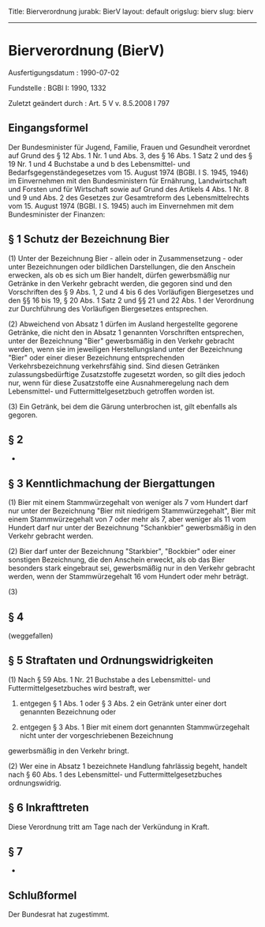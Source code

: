 Title: Bierverordnung
jurabk: BierV
layout: default
origslug: bierv
slug: bierv

---

# Bierverordnung (BierV)

Ausfertigungsdatum
:   1990-07-02

Fundstelle
:   BGBl I: 1990, 1332

Zuletzt geändert durch
:   Art. 5 V v. 8.5.2008 I 797


## Eingangsformel

Der Bundesminister für Jugend, Familie, Frauen und Gesundheit
verordnet
auf Grund des § 12 Abs. 1 Nr. 1 und Abs. 3, des § 16 Abs. 1 Satz 2 und
des § 19 Nr. 1 und 4 Buchstabe a und b des Lebensmittel- und
Bedarfsgegenständegesetzes vom 15. August 1974 (BGBl. I S. 1945, 1946)
im Einvernehmen mit den Bundesministern für Ernährung, Landwirtschaft
und Forsten und für Wirtschaft sowie
auf Grund des Artikels 4 Abs. 1 Nr. 8 und 9 und Abs. 2 des Gesetzes
zur Gesamtreform des Lebensmittelrechts vom 15. August 1974 (BGBl. I
S. 1945) auch im Einvernehmen mit dem Bundesminister der Finanzen:


## § 1 Schutz der Bezeichnung Bier

(1) Unter der Bezeichnung Bier - allein oder in Zusammensetzung - oder
unter Bezeichnungen oder bildlichen Darstellungen, die den Anschein
erwecken, als ob es sich um Bier handelt, dürfen gewerbsmäßig nur
Getränke in den Verkehr gebracht werden, die gegoren sind und den
Vorschriften des § 9 Abs. 1, 2 und 4 bis 6 des Vorläufigen
Biergesetzes und den §§ 16 bis 19, § 20 Abs. 1 Satz 2 und §§ 21 und 22
Abs. 1 der Verordnung zur Durchführung des Vorläufigen Biergesetzes
entsprechen.

(2) Abweichend von Absatz 1 dürfen im Ausland hergestellte gegorene
Getränke, die nicht den in Absatz 1 genannten Vorschriften
entsprechen, unter der Bezeichnung "Bier" gewerbsmäßig in den Verkehr
gebracht werden, wenn sie im jeweiligen Herstellungsland unter der
Bezeichnung "Bier" oder einer dieser Bezeichnung entsprechenden
Verkehrsbezeichnung verkehrsfähig sind. Sind diesen Getränken
zulassungsbedürftige Zusatzstoffe zugesetzt worden, so gilt dies
jedoch nur, wenn für diese Zusatzstoffe eine Ausnahmeregelung nach dem
Lebensmittel- und Futtermittelgesetzbuch getroffen worden ist.

(3) Ein Getränk, bei dem die Gärung unterbrochen ist, gilt ebenfalls
als gegoren.


## § 2

-


## § 3 Kenntlichmachung der Biergattungen

(1) Bier mit einem Stammwürzegehalt von weniger als 7 vom Hundert darf
nur unter der Bezeichnung "Bier mit niedrigem Stammwürzegehalt", Bier
mit einem Stammwürzegehalt von 7 oder mehr als 7, aber weniger als 11
vom Hundert darf nur unter der Bezeichnung "Schankbier" gewerbsmäßig
in den Verkehr gebracht werden.

(2) Bier darf unter der Bezeichnung "Starkbier", "Bockbier" oder einer
sonstigen Bezeichnung, die den Anschein erweckt, als ob das Bier
besonders stark eingebraut sei, gewerbsmäßig nur in den Verkehr
gebracht werden, wenn der Stammwürzegehalt 16 vom Hundert oder mehr
beträgt.

(3)


## § 4

(weggefallen)


## § 5 Straftaten und Ordnungswidrigkeiten

(1) Nach § 59 Abs. 1 Nr. 21 Buchstabe a des Lebensmittel- und
Futtermittelgesetzbuches wird bestraft, wer

1.  entgegen § 1 Abs. 1 oder § 3 Abs. 2 ein Getränk unter einer dort
    genannten Bezeichnung oder


2.  entgegen § 3 Abs. 1 Bier mit einem dort genannten Stammwürzegehalt
    nicht unter der vorgeschriebenen Bezeichnung



gewerbsmäßig in den Verkehr bringt.

(2) Wer eine in Absatz 1 bezeichnete Handlung fahrlässig begeht,
handelt nach § 60 Abs. 1 des Lebensmittel- und
Futtermittelgesetzbuches ordnungswidrig.


## § 6 Inkrafttreten

Diese Verordnung tritt am Tage nach der Verkündung in Kraft.


## § 7

-


## Schlußformel

Der Bundesrat hat zugestimmt.

